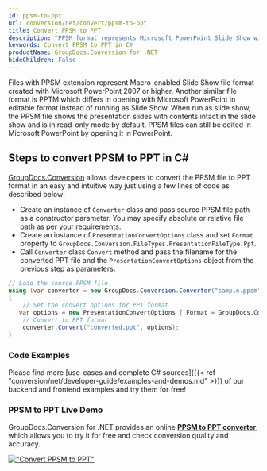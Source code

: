 ```yaml
---
id: ppsm-to-ppt
url: conversion/net/convert/ppsm-to-ppt
title: Convert PPSM to PPT
description: "PPSM format represents Microsoft PowerPoint Slide Show with .ppsm extension. Learn how to convert PPSM to PPT file programmatically in C# language using GroupDocs.Conversion for .NET library."
keywords: Convert PPSM to PPT in C#
productName: GroupDocs.Conversion for .NET
hideChildren: False
---
```


Files with PPSM extension represent Macro-enabled Slide Show file format created with Microsoft PowerPoint 2007 or higher. Another similar file format is PPTM which differs in opening with Microsoft PowerPoint in editable format instead of running as Slide Show. When run as slide show, the PPSM file shows the presentation slides with contents intact in the slide show and is in read-only mode by default. PPSM files can still be edited in Microsoft PowerPoint by opening it in PowerPoint.

## Steps to convert PPSM to PPT in C#

[GroupDocs.Conversion](https://products.groupdocs.com/conversion/net) allows developers to convert the PPSM file to PPT format in an easy and intuitive way just using a few lines of code as described below:

* Create an instance of `Converter` class and pass source PPSM file path as a constructor parameter. You may specify absolute or relative file path as per your requirements. 
* Create an instance of `PresentationConvertOptions` class and set `Format` property to `GroupDocs.Conversion.FileTypes.PresentationFileType.Ppt`.
* Call `Converter` class `Convert` method and pass the filename for the converted PPT file and the `PresentationConvertOptions` object from the previous step as parameters.

```csharp
// Load the source PPSM file
using (var converter = new GroupDocs.Conversion.Converter("sample.ppsm"))
{
    // Set the convert options for PPT format
   var options = new PresentationConvertOptions { Format = GroupDocs.Conversion.FileTypes.PresentationFileType.Ppt };
    // Convert to PPT format
    converter.Convert("converted.ppt", options);
}
```

### Code Examples

Please find more [use-cases and complete C# sources]({{< ref "conversion/net/developer-guide/examples-and-demos.md" >}}) of our backend and frontend examples and try them for free!

### PPSM to PPT Live Demo

GroupDocs.Conversion for .NET provides an online [**PPSM to PPT converter**](https://products.groupdocs.app/conversion/ppsm-to-ppt), which allows you to try it for free and check conversion quality and accuracy.

[!["Convert PPSM to PPT"](conversion/net/images/convert-to-ppt/convert-ppsm-to-ppt.png)](https://products.groupdocs.app/conversion/ppsm-to-ppt)